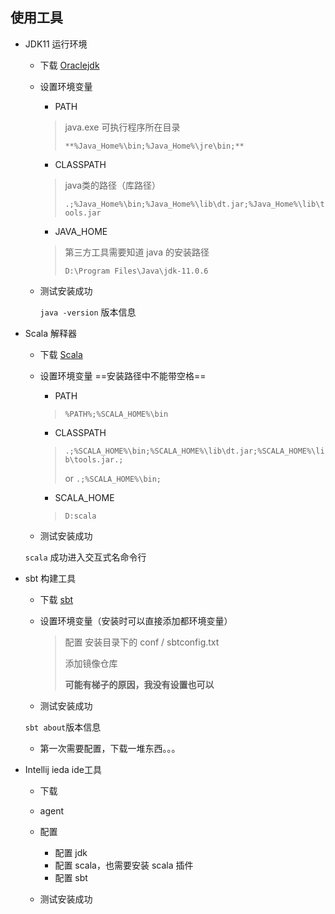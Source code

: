 ## 使用工具

* JDK11 运行环境

  * 下载  [Oraclejdk](https://www.oracle.com/java/technologies/javase-downloads.html)

  * 设置环境变量

    * PATH

    > java.exe 可执行程序所在目录
    >
    > `**%Java_Home%\bin;%Java_Home%\jre\bin;**`

    * CLASSPATH

    > java类的路径（库路径）
    >
    > `.;%Java_Home%\bin;%Java_Home%\lib\dt.jar;%Java_Home%\lib\tools.jar`

    * JAVA_HOME

    > 第三方工具需要知道 java 的安装路径
    >
    > `D:\Program Files\Java\jdk-11.0.6`

  * 测试安装成功

     `java -version` 版本信息

* Scala 解释器

  * 下载  [Scala](https://www.scala-lang.org/download/)

  * 设置环境变量 ==安装路径中不能带空格==

    * PATH

    > `%PATH%;%SCALA_HOME%\bin`

    * CLASSPATH

    > `.;%SCALA_HOME%\bin;%SCALA_HOME%\lib\dt.jar;%SCALA_HOME%\lib\tools.jar.;`
    >
    > or `.;%SCALA_HOME%\bin;` 

    * SCALA_HOME

    > `D:scala`

  * 测试安装成功

  `scala` 成功进入交互式名命令行

* sbt 构建工具

  * 下载  [sbt](https://www.scala-sbt.org/download.html)

  * 设置环境变量（安装时可以直接添加都环境变量）

    > 配置 安装目录下的 conf / sbtconfig.txt
    >
    > 添加镜像仓库
    >
    > **可能有梯子的原因，我没有设置也可以**

  * 测试安装成功

  `sbt about`版本信息 

  * 第一次需要配置，下载一堆东西。。。

* Intellij ieda ide工具

  * 下载

  * agent

  * 配置

    * 配置 jdk
    * 配置 scala，也需要安装 scala 插件
    * 配置 sbt

  * 测试安装成功

    